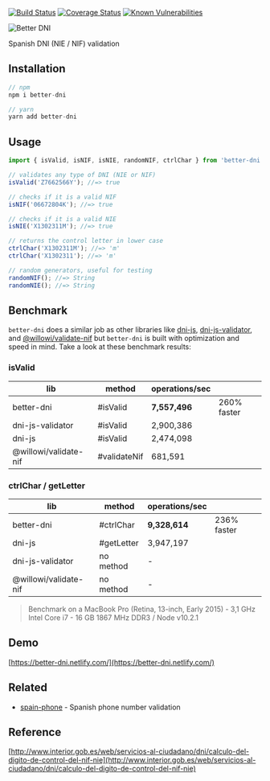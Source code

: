 [![Build Status](https://travis-ci.org/singuerinc/better-dni.svg?branch=master)](https://travis-ci.org/singuerinc/better-dni)
[![Coverage Status](https://coveralls.io/repos/github/singuerinc/better-dni/badge.svg?branch=master)](https://coveralls.io/github/singuerinc/better-dni?branch=master)
[![Known Vulnerabilities](https://snyk.io/test/github/singuerinc/better-dni/badge.svg)](https://snyk.io/test/github/singuerinc/better-dni)

![Better DNI](logo.png)

Spanish DNI (NIE / NIF) validation

## Installation

```js
// npm
npm i better-dni

// yarn
yarn add better-dni
```

## Usage

```js
import { isValid, isNIF, isNIE, randomNIF, ctrlChar } from 'better-dni';

// validates any type of DNI (NIE or NIF)
isValid('Z7662566Y'); //=> true

// checks if it is a valid NIF
isNIF('06672804K'); //=> true

// checks if it is a valid NIE
isNIE('X1302311M'); //=> true

// returns the control letter in lower case
ctrlChar('X1302311M'); //=> 'm'
ctrlChar('X1302311'); //=> 'm'

// random generators, useful for testing
randomNIF(); //=> String
randomNIE(); //=> String
```

## Benchmark

`better-dni` does a similar job as other libraries like [dni-js](https://github.com/albertfdp/dni-js/), [dni-js-validator](https://github.com/idirouhab/dni-js-validator), and [@willowi/validate-nif](https://github.com/WillowiDev/validate-nif) but `better-dni` is built with optimization and speed in mind. Take a look at these benchmark results:

### isValid

| lib                   | method       | operations/sec |             |
| --------------------- | ------------ | -------------- | ----------- |
| better-dni            | #isValid     | **7,557,496**  | 260% faster |
| dni-js-validator      | #isValid     | 2,900,386      |             |
| dni-js                | #isValid     | 2,474,098      |             |
| @willowi/validate-nif | #validateNif | 681,591        |             |

### ctrlChar / getLetter

| lib                   | method     | operations/sec |             |
| --------------------- | ---------- | -------------- | ----------- |
| better-dni            | #ctrlChar  | **9,328,614**  | 236% faster |
| dni-js                | #getLetter | 3,947,197      |             |
| dni-js-validator      | no method  | -              |             |
| @willowi/validate-nif | no method  | -              |             |

> Benchmark on a MacBook Pro (Retina, 13-inch, Early 2015) - 3,1 GHz Intel Core i7 - 16 GB 1867 MHz DDR3 / Node v10.2.1

## Demo

[https://better-dni.netlify.com/](https://better-dni.netlify.com/)

## Related

* [spain-phone](https://github.com/singuerinc/spain-phone) - Spanish phone number validation

## Reference

[http://www.interior.gob.es/web/servicios-al-ciudadano/dni/calculo-del-digito-de-control-del-nif-nie](http://www.interior.gob.es/web/servicios-al-ciudadano/dni/calculo-del-digito-de-control-del-nif-nie)
